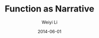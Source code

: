 ---
title: Function as Narrative
author: Weiyi Li
link: "/assets/pdf/li_function-as-narrative.pdf"
date: 2014-06-01
---